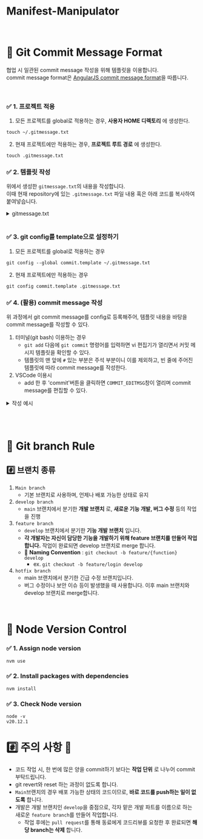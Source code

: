 # Manifest-Manipulator

<br>

# 📌 Git Commit Message Format

협업 시 일관된 commit message 작성을 위해 템플릿을 이용합니다.  
commit message format은 [AngularJS commit message format](https://github.com/angular/angular/blob/main/CONTRIBUTING.md#commit)을 따릅니다.

<br>

### ✅ 1. 프로젝트 적용

1. 모든 프로젝트를 global로 적용하는 경우, **사용자 HOME 디렉토리** 에 생성한다.

```shell
touch ~/.gitmessage.txt
```

2. 현재 프로젝트에만 적용하는 경우, **프로젝트 루트 경로** 에 생성한다.

```shell
touch .gitmessage.txt
```

### ✅ 2. 템플릿 작성

위에서 생성한 `gitmessage.txt`의 내용을 작성합니다.  
이때 현재 repository에 있는 `.gitmessage.txt` 파일 내용 혹은 아래 코드를 복사하여 붙여넣습니다.

<details><summary>gitmessage.txt</summary>

```txt
################
# <타입> : <제목> 의 형식으로 제목을 아래 공백줄에 작성 (필수)
# 제목은 50자 이내로 아랫줄에 영문 명령문으로 작성(첫글자 대문자) / 변경사항이 "무엇"인지 명확하게 작성 / 끝에 마침표 금지
# (예시) feat : login

# 바로 아래 공백은 지우지 마세요 (제목과 본문의 분리를 위함)

################
# 본문(구체적인 내용)을 아랫줄에 작성 (선택사항)
# 여러 줄의 메시지를 작성할 땐 "-"로 구분 (한 줄은 72자 이내)

################
# 꼬릿말(footer)을 아랫줄에 작성 (선택사항) (현재 commit과 관련된 이슈 번호 등 추가)
# (예시) Close #5

################
# <타입 목록>
# feat : 새로운 기능 추가
# fix : 버그 수정
# docs : 문서화 및 문서 수정
# style : 코드 의미에 영향을 주지 않는 변경사항 (코드 포맷팅, 세미콜론 누락 등)
# refactor : 코드 리팩토링
# test : 테스트 코드 추가 및 수정
# chore : 빌드 부분 혹은 패키지 매니저 수정사항 (유지보수 및 그 외 수정사항)
# build : 빌드나, 외부 dependency에 영향 준 변경사항 (ex. npm, gulp 등)
################
```

</details>

<br>

### ✅ 3. git config를 template으로 설정하기

1. 모든 프로젝트를 global로 적용하는 경우

```shell
git config --global commit.template ~/.gitmessage.txt
```

2. 현재 프로젝트에만 적용하는 경우

```shell
git config commit.template .gitmessage.txt
```

### ✅ 4. (활용) commit message 작성

위 과정에서 git commit message를 config로 등록해주어, 템플릿 내용을 바탕을 commit message를 작성할 수 있다.

1. 터미널(git bash) 이용하는 경우
   - `git add` 다음에 `git commit` 명령어를 입력하면 vi 편집기가 열리면서 커밋 메시지 템플릿을 확인할 수 있다.
   - 템플릿의 맨 앞에 `#` 있는 부분은 주석 부분이니 이를 제외하고, 빈 줄에 주어진 템플릿에 따라 commit message를 작성한다.
2. VSCode 이용시
   - add 한 후 'commit'버튼을 클릭하면 `COMMIT_EDITMSG`창이 열리며 commit message를 편집할 수 있다.

<details><summary>작성 예시 </summary>

template의 가이드라인대로 `'아랫줄에 작성'` 문구의 비어있는 아랫 줄에 해당하는 내용을 작성한다.

```
################
# <타입> : <제목> 의 형식으로 제목을 아래 공백줄에 작성  (필수)
# 제목은 50자 이내로 아랫줄에 영문 명령문으로 작성(첫글자 대문자) / 변경사항이 "무엇"인지 명확하게 작성 / 끝에 마침표 금지
# (예시) feat : login
feat: onUrlChange event
# 바로 아래 공백은 지우지 마세요 (제목과 본문의 분리를 위함)

################
# 본문(구체적인 내용)을 아랫줄에 작성  (선택사항)
# 여러 줄의 메시지를 작성할 땐 "-"로 구분 (한 줄은 72자 이내)
- forward popstate event if available
- forward hashchange event if popstate not available
- do polling when neither popstate nor hashchange available

################
# 꼬릿말(footer)을 아랫줄에 작성 (선택사항) (현재 commit과 관련된 이슈 번호 등 추가)
# (예시) Close #5
Closes #392
################
# <타입 목록>
# feat : 새로운 기능 추가
# fix : 버그 수정
# docs : 문서화 및 문서 수정
# style : 코드 의미에 영향을 주지 않는 변경사항 (코드 포맷팅, 세미콜론 누락 등)
# refactor : 코드 리팩토링
# test : 테스트 코드 추가 및 수정
# chore : 빌드 부분 혹은 패키지 매니저 수정사항 (유지보수 및 그 외 수정사항)
# build : 빌드나, 외부 dependency에 영향 준 변경사항 (ex. npm, gulp 등)
################
```

</details>

<br><br>

# 📌 Git branch Rule

## #️⃣ 브랜치 종류

1. `Main branch`
   - 기본 브랜치로 사용하며, 언제나 배포 가능한 상태로 유지
2. `develop branch`
   - `main` 브랜치에서 분기한 **개발 브랜치** 로, **새로운 기능 개발, 버그 수정** 등의 작업을 진행
3. `feature branch`
   - `develop` 브랜치에서 분기한 **기능 개발 브랜치** 입니다.
   - **각 개발자는 자신이 담당한 기능을 개발하기 위해 feature 브랜치를 만들어 작업합니다.** 작업이 완료되면 develop 브랜치로 merge 합니다.
   - 🌟 **Naming Convention** : `git checkout -b feature/{function} develop`
     - ex. `git checkout -b feature/login develop`
4. `hotfix branch`
   - main 브랜치에서 분기한 긴급 수정 브랜치입니다.
   - 버그 수정이나 보안 이슈 등이 발생했을 때 사용합니다. 이후 main 브랜치와 develop 브랜치로 merge합니다.

<br>

# 📌 Node Version Control

### ✅ 1. Assign node version

```shell
nvm use
```

### ✅ 2. Install packages with dependencies

```shell
nvm install
```

### ✅ 3. Check Node version

```shell
node -v
v20.12.1
```

# #️⃣ 주의 사항 🌟

- 코드 작업 시, 한 번에 많은 양을 commit하기 보다는 **작업 단위** 로 나누어 commit 부탁드립니다.
- git revert와 reset 하는 과정이 없도록 합니다.
- `Main`브랜치의 경우 배포 가능한 상태의 코드이므로, **바로 코드를 push하는 일이 없도록** 합니다.
- 개발은 개발 브랜치인 `develop`을 중점으로, 각자 맡은 개발 파트를 이름으로 하는 새로운 `feature branch`를 만들어 작업합니다.
  - 작업 후에는 `pull request`를 통해 동료에게 코드리뷰를 요청한 후 완료되면 **해당 branch는 삭제** 합니다.
